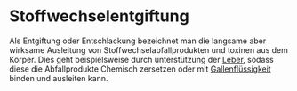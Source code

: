 # Stoffwechselentgiftung
Als Entgiftung oder Entschlackung bezeichnet man die langsame aber wirksame Ausleitung von Stoffwechselabfallprodukten und toxinen aus dem Körper.
Dies geht beispielsweise durch unterstützung der [Leber](../Menschlicher%20Körper/Verdauungssystem/Leber.md), sodass diese die Abfallprodukte Chemisch zersetzen oder mit [Gallenflüssigkeit](../Menschlicher%20Körper/Verdauungssystem/Gallenblase.md#Gallenflüssigkeit) binden und ausleiten kann.
